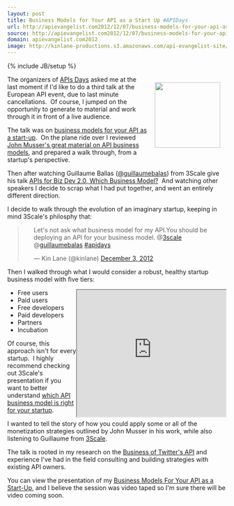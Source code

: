 ```yaml
---
layout: post
title: Business Models for Your API as a Start Up #APIDays
url: http://apievangelist.com2012/12/07/business-models-for-your-api-as-a-startup-api-days/
source: http://apievangelist.com2012/12/07/business-models-for-your-api-as-a-startup-api-days/
domain: apievangelist.com2012
image: http://kinlane-productions.s3.amazonaws.com/api-evangelist-site/blog/api-days-logo.png
---
```

{% include JB/setup %}
<p><a href="http://apidays.io/" target="_blank"><img style="padding: 15px;" src="https://s3.amazonaws.com/kinlane-productions/events/api-days-paris-france/api-days-logo.png" alt="" width="150" align="right" /></a></p>
<p>The organizers of <a href="http://apidays.io/">APIs Days</a> asked me at the last moment if I'd like to do a third talk at the European API event, due to last minute cancellations. &nbsp;Of course, I jumped on the opportunity to generate to material and work through it in front of a live audience. &nbsp;</p>
<p>The talk was on <a href="/admin/blog/Business Models For Your API as a Start-Up" target="_blank">business models for your API as a start-up</a>. &nbsp;On the plane ride over I reviewed <a href="http://www.slideshare.net/jmusser/j-musser-apishotnotgluecon2012" target="_blank">John Musser's great material on API business models</a>, and prepared a walk through, from a startup's perspective. &nbsp;</p>
<p>Then after watching Guillaume Ballas (<a href="https://twitter.com/guillaumebalas">@guillaumebalas</a>) from 3Scale give his talk&nbsp;<a href="http://www.slideshare.net/3scale/apis-for-biz-dev-20-which-business-model-15473323" target="_blank">APIs for Biz Dev 2.0, Which Business Model?</a> &nbsp;And watching other speakers I decide to scrap what I had put together, and went an entirely different direction.</p>
<p>I decide to walk through the evolution of an imaginary startup, keeping in mind 3Scale's philosphy that:</p>
<blockquote class="twitter-tweet" style="padding-left: 35px;">
<p>Let's not ask what business model for my API.You should be deploying an API for your business model. @<a href="https://twitter.com/3scale">3scale</a> @<a href="https://twitter.com/guillaumebalas">guillaumebalas</a> <a href="https://twitter.com/search/%23apidays">#apidays</a></p>
&mdash; Kin Lane (@kinlane) <a href="https://twitter.com/kinlane/status/275622596689661954">December 3, 2012</a></blockquote>
<script src="http://platform.twitter.com/widgets.js"></script>
<p>Then I walked through what I would consider a robust, healthy startup business model with five tiers:</p>
<p><iframe src="http://www.slideshare.net/slideshow/embed_code/15473323" width="342" height="291" align="right"> </iframe></p>
<ul class="mainlist">
<li>Free users</li>
<li>Paid users</li>
<li>Free developers</li>
<li>Paid developers</li>
<li>Partners</li>
<li>Incubation</li>
</ul>
<p>Of course, this approach isn't for every startup. &nbsp;I highly recommend checking out 3Scale's presentation if you want to better understand <a href="http://www.slideshare.net/3scale/apis-for-biz-dev-20-which-business-model-15473323">which API business model is right for your startup</a>.</p>
<p>I wanted to tell the story of how you could apply some or all of the monetization strategies outlined by John Musser in his work, while also listening to Guillaume from <a title="3Scale" href="http://www.3scale.net">3Scale</a>.</p>
<p>The talk is rooted in my research on the <a title="Business of Twitter's API" href="http://twitter.apivoice.com/">Business of Twitter's API</a> and experience I've had in the field consulting and building strategies with existing API owners.</p>
<p>You can view the presentation of my <a title="Business Models For Your API as a Start-Up" href="/talks/apidays/business-models/" target="_blank">Business Models For Your API as a Start-Up</a>, and I believe the session was video taped so I'm sure there will be video coming soon.</p>

